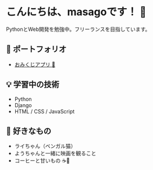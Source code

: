 # こんにちは、masagoです！ 👋

PythonとWeb開発を勉強中。フリーランスを目指しています。

## 🌸 ポートフォリオ
- [おみくじアプリ 🎴](https://masago432.github.io/omikuji-app/)  

## 💡 学習中の技術
- Python
- Django
- HTML / CSS / JavaScript

## 🐾 好きなもの
- ライちゃん（ベンガル猫）
- ようちゃんと一緒に映画を観ること
- コーヒーと甘いもの ☕🍩
